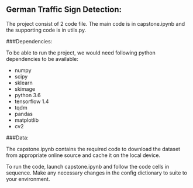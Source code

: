 ## German Traffic Sign Detection:

The project consist of 2 code file. The main code is in capstone.ipynb and the supporting code is in utils.py.

###Dependencies:

To be able to run the project, we would need following python dependencies to be available:

- numpy
- scipy
- sklearn
- skimage
- python 3.6
- tensorflow 1.4
- tqdm
- pandas
- matplotlib
- cv2

###Data:

The capstone.ipynb contains the required code to download the dataset from appropriate online source and cache it on the local device.

To run the code, launch capstone.ipynb and follow the code cells in sequence. Make any necessary changes in the config dictionary to suite to your environment.
